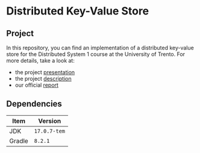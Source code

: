 # Distributed Key-Value Store

## Project
In this repository,
you can find an implementation of a distributed key-value store for the Distributed System 1 course at the University of Trento.
For more details, take a look at:
* the project [presentation](DS1_project_2023_presentation_v2.pdf)
* the project [description](DS1_project_2023_description_v2.pdf)
* our official [report](Angheben_Cassol_DS1_2023_report.pdf)

## Dependencies
| Item | Version   |
| ---- |-----------|
| JDK | `17.0.7-tem` |
| Gradle | `8.2.1`     |
